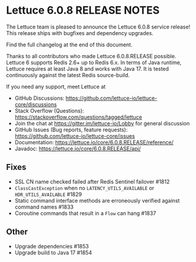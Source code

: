 Lettuce 6.0.8 RELEASE NOTES
==============================

The Lettuce team is pleased to announce the Lettuce 6.0.8 service release!
This release ships with bugfixes and dependency upgrades.

Find the full changelog at the end of this document.

Thanks to all contributors who made Lettuce 6.0.8.RELEASE possible. Lettuce 6 supports
Redis 2.6+ up to Redis 6.x. In terms of Java runtime, Lettuce requires at least Java 8 and works with Java 17. It is tested continuously against the latest Redis source-build.

If you need any support, meet Lettuce at

* GitHub Discussions: https://github.com/lettuce-io/lettuce-core/discussions
* Stack Overflow (Questions): https://stackoverflow.com/questions/tagged/lettuce
* Join the chat at https://gitter.im/lettuce-io/Lobby for general discussion
* GitHub Issues (Bug reports, feature
  requests): https://github.com/lettuce-io/lettuce-core/issues
* Documentation: https://lettuce.io/core/6.0.8.RELEASE/reference/
* Javadoc: https://lettuce.io/core/6.0.8.RELEASE/api/

Fixes
-----
* SSL CN name checked failed after Redis Sentinel failover #1812
* `ClassCastException` when no `LATENCY_UTILS_AVAILABLE` or `HDR_UTILS_AVAILABLE` #1829
* Static command interface methods are erroneously verified against command names #1833
* Coroutine commands that result in a `Flow` can hang #1837

Other
-----
* Upgrade dependencies #1853
* Upgrade build to Java 17 #1854

